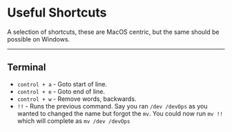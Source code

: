 # Useful Shortcuts

A selection of shortcuts, these are MacOS centric, but the same should be possible on Windows.

---

## Terminal

- `control + a` - Goto start of line.
- `control + e` - Goto end of line.
- `control + w` - Remove words, backwards.
- `!!` - Runs the previous command. Say you ran `/dev /devOps` as you wanted to changed the name but forgot the `mv`. You could now run `mv !!` which will complete as `mv /dev /devOps`
